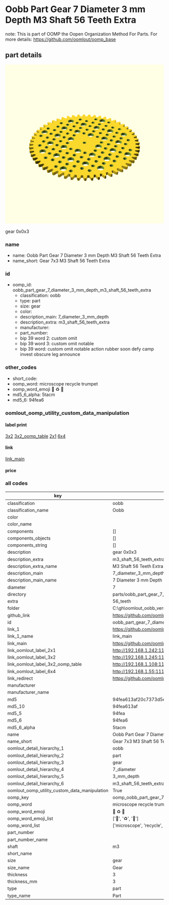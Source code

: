 # Oobb Part Gear 7 Diameter 3 mm Depth M3 Shaft 56 Teeth Extra  

note: This is part of OOMP the Oopen Organization Method For Parts. For more details: https://github.com/oomlout/oomp_base

##  part details
  

[![](3dpr.png)](3dpr.png)

gear 0x0x3



### name
* name: Oobb Part Gear 7 Diameter 3 mm Depth M3 Shaft 56 Teeth Extra
* name_short: Gear 7x3 M3 Shaft 56 Teeth Extra
### id
* oomp_id: oobb_part_gear_7_diameter_3_mm_depth_m3_shaft_56_teeth_extra
  * classification: oobb
  * type: part
  * size: gear
  * color: 
  * description_main: 7_diameter_3_mm_depth
  * description_extra: m3_shaft_56_teeth_extra
  * manufacturer: 
  * part_number: 
  * bip 39 word 2: custom omit
  * bip 39 word 3: custom omit notable
  * bip 39 word: custom omit notable action rubber soon defy camp invest obscure leg announce

### other_codes
* short_code: 
* oomp_word: microscope recycle trumpet
* oomp_word_emoji :microscope: :recycle: :trumpet:
* md5_6_alpha: 5tacm
* md5_6: 94fea6






### oomlout_oomp_utility_custom_data_manipulation
#### label print
[3x2](http://192.168.1.245:1112/?label=oomp%205tacm)
[3x2_oomp_table](http://192.168.1.108:1112/?label=oomp%205tacm)
[2x1](http://192.168.1.242:1112/?label=oomp%205tacm)
[6x4](http://192.168.1.55:1112/?label=oomp%205tacm)    

#### link

[link_main](https://github.com/oomlout/oomlout_oobb_version_4_generated_parts/tree/main/navigation_oomp/oobb/part/gear/7_diameter_3_mm_depth/m3_shaft_56_teeth_extra/part)                              

#### price







### all codes 
| key | value |  
| --- | --- |  
| classification | oobb |  
| classification_name | Oobb |  
| color |  |  
| color_name |  |  
| components | [] |  
| components_objects | [] |  
| components_string | [] |  
| description | gear 0x0x3 |  
| description_extra | m3_shaft_56_teeth_extra |  
| description_extra_name | M3 Shaft 56 Teeth Extra |  
| description_main | 7_diameter_3_mm_depth |  
| description_main_name | 7 Diameter 3 mm Depth |  
| diameter | 7 |  
| directory | parts/oobb_part_gear_7_diameter_3_mm_depth_m3_shaft_56_teeth_extra |  
| extra | 56_teeth |  
| folder | C:\gh\oomlout_oobb_version_4_generated_parts\parts\oobb_part_gear_7_diameter_3_mm_depth_m3_shaft_56_teeth_extra |  
| github_link | https://github.com/oomlout/oomlout_oomp_part_src/tree/main/parts/oobb_part_gear_7_diameter_3_mm_depth_m3_shaft_56_teeth_extra |  
| id | oobb_part_gear_7_diameter_3_mm_depth_m3_shaft_56_teeth_extra |  
| link_1 | https://github.com/oomlout/oomlout_oobb_version_4_generated_parts/tree/main/navigation_oomp/oobb/part/gear/7_diameter_3_mm_depth/m3_shaft_56_teeth_extra/part |  
| link_1_name | link_main |  
| link_main | https://github.com/oomlout/oomlout_oobb_version_4_generated_parts/tree/main/navigation_oomp/oobb/part/gear/7_diameter_3_mm_depth/m3_shaft_56_teeth_extra/part |  
| link_oomlout_label_2x1 | http://192.168.1.242:1112/?label=oomp%205tacm |  
| link_oomlout_label_3x2 | http://192.168.1.245:1112/?label=oomp%205tacm |  
| link_oomlout_label_3x2_oomp_table | http://192.168.1.108:1112/?label=oomp%205tacm |  
| link_oomlout_label_6x4 | http://192.168.1.55:1112/?label=oomp%205tacm |  
| link_redirect | https://github.com/oomlout/oomlout_oobb_version_4_generated_parts/tree/main/parts/oobb_gear_07_03_ex_56_teeth_sh_m3 |  
| manufacturer |  |  
| manufacturer_name |  |  
| md5 | 94fea613af20c7373d5e60292d2699b4 |  
| md5_10 | 94fea613af |  
| md5_5 | 94fea |  
| md5_6 | 94fea6 |  
| md5_6_alpha | 5tacm |  
| name | Oobb Part Gear 7 Diameter 3 mm Depth M3 Shaft 56 Teeth Extra |  
| name_short | Gear 7x3 M3 Shaft 56 Teeth Extra |  
| oomlout_detail_hierarchy_1 | oobb |  
| oomlout_detail_hierarchy_2 | part |  
| oomlout_detail_hierarchy_3 | gear |  
| oomlout_detail_hierarchy_4 | 7_diameter |  
| oomlout_detail_hierarchy_5 | 3_mm_depth |  
| oomlout_detail_hierarchy_6 | m3_shaft_56_teeth_extra |  
| oomlout_oomp_utility_custom_data_manipulation | True |  
| oomp_key | oomp_oobb_part_gear_7_diameter_3_mm_depth_m3_shaft_56_teeth_extra |  
| oomp_word | microscope recycle trumpet |  
| oomp_word_emoji | :microscope: :recycle: :trumpet: |  
| oomp_word_emoji_list | [':microscope:', ':recycle:', ':trumpet:'] |  
| oomp_word_list | ['microscope', 'recycle', 'trumpet'] |  
| part_number |  |  
| part_number_name |  |  
| shaft | m3 |  
| short_name |  |  
| size | gear |  
| size_name | Gear |  
| thickness | 3 |  
| thickness_mm | 3 |  
| type | part |  
| type_name | Part |  
